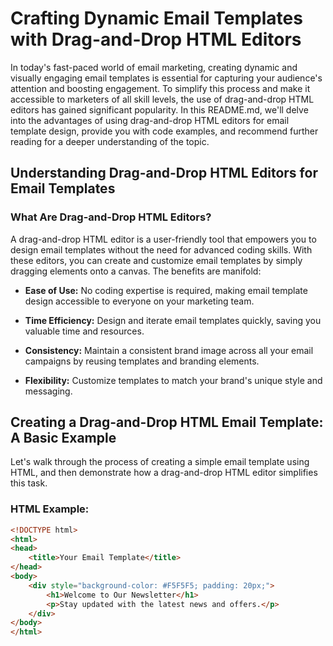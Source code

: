 # Crafting Dynamic Email Templates with Drag-and-Drop HTML Editors

In today's fast-paced world of email marketing, creating dynamic and visually engaging email templates is essential for capturing your audience's attention and boosting engagement. To simplify this process and make it accessible to marketers of all skill levels, the use of drag-and-drop HTML editors has gained significant popularity. In this README.md, we'll delve into the advantages of using drag-and-drop HTML editors for email template design, provide you with code examples, and recommend further reading for a deeper understanding of the topic.

## Understanding Drag-and-Drop HTML Editors for Email Templates

### What Are Drag-and-Drop HTML Editors?

A drag-and-drop HTML editor is a user-friendly tool that empowers you to design email templates without the need for advanced coding skills. With these editors, you can create and customize email templates by simply dragging elements onto a canvas. The benefits are manifold:

- **Ease of Use:** No coding expertise is required, making email template design accessible to everyone on your marketing team.

- **Time Efficiency:** Design and iterate email templates quickly, saving you valuable time and resources.

- **Consistency:** Maintain a consistent brand image across all your email campaigns by reusing templates and branding elements.

- **Flexibility:** Customize templates to match your brand's unique style and messaging.

## Creating a Drag-and-Drop HTML Email Template: A Basic Example

Let's walk through the process of creating a simple email template using HTML, and then demonstrate how a drag-and-drop HTML editor simplifies this task.

### HTML Example:

```html
<!DOCTYPE html>
<html>
<head>
    <title>Your Email Template</title>
</head>
<body>
    <div style="background-color: #F5F5F5; padding: 20px;">
        <h1>Welcome to Our Newsletter</h1>
        <p>Stay updated with the latest news and offers.</p>
    </div>
</body>
</html>
